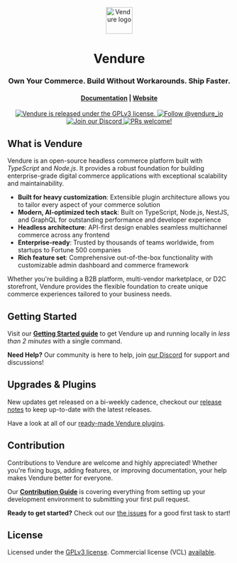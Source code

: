 <p align="center">
  <a href="https://vendure.io">
    <img alt="Vendure logo" height="60" width="auto" src="https://a.storyblok.com/f/328257/699x480/8dbb4c7a3c/logo-icon.png">
  </a>
</p>

<h1 align="center">
  Vendure
</h1>
<h3 align="center">
    Own Your Commerce. Build Without Workarounds. Ship Faster.
</h3>
<h4 align="center">
  <a href="https://docs.vendure.io">Documentation</a> |
  <a href="https://vendure.io">Website</a>
</h4>

<p align="center">
  <a href="https://github.com/vendure-ecommerce/vendure/blob/master/LICENSE.md">
    <img src="https://img.shields.io/badge/license-GPL-blue.svg" alt="Vendure is released under the GPLv3 license." />
  </a>
  <a href="https://twitter.com/intent/follow?screen_name=vendure_io">
    <img src="https://img.shields.io/twitter/follow/vendure_io" alt="Follow @vendure_io" />
  </a>
  <a href="https://vendure.io/community">
    <img src="https://img.shields.io/badge/join-our%20discord-7289DA.svg" alt="Join our Discord" />
  </a>
  <a href="https://github.com/vendure-ecommerce/vendure/blob/master/CONTRIBUTING.md">
    <img src="https://img.shields.io/badge/PRs-welcome-brightgreen.svg?style=flat" alt="PRs welcome!" />
  </a>
</p>

## What is Vendure 

Vendure is an open-source headless commerce platform built with _TypeScript_ and _Node.js_. It provides a robust foundation for building enterprise-grade digital commerce applications with exceptional scalability and maintainability.

- **Built for heavy customization**: Extensible plugin architecture allows you to tailor every aspect of your commerce solution
- **Modern, AI-optimized tech stack**: Built on TypeScript, Node.js, NestJS, and GraphQL for outstanding performance and developer experience
- **Headless architecture**: API-first design enables seamless multichannel commerce across any frontend
- **Enterprise-ready**: Trusted by thousands of teams worldwide, from startups to Fortune 500 companies
- **Rich feature set**: Comprehensive out-of-the-box functionality with customizable admin dashboard and commerce framework

Whether you're building a B2B platform, multi-vendor marketplace, or D2C storefront, Vendure provides the flexible foundation to create unique commerce experiences tailored to your business needs.

## Getting Started

Visit our **[Getting Started guide](https://docs.vendure.io/guides/getting-started/installation/)** to get Vendure up and running locally in _less than 2 minutes_ with a single command.

**Need Help?** Our community is here to help, join [our Discord](https://www.vendure.io/community) for support and discussions!

## Upgrades & Plugins 

New updates get released on a bi-weekly cadence, checkout our [release notes](https://github.com/vendure-ecommerce/vendure/releases) to keep up-to-date with the latest releases.

Have a look at all of our [ready-made Vendure plugins](https://vendure.io/plugins?page=1).

## Contribution

Contributions to Vendure are welcome and highly appreciated! Whether you're fixing bugs, adding features, or improving documentation, your help makes Vendure better for everyone.

Our **[Contribution Guide](./CONTRIBUTING.md)** is covering everything from setting up your development environment to submitting your first pull request.

**Ready to get started?** Check out our [the issues](https://github.com/vendure-ecommerce/vendure/issues?q=is%3Aissue%20state%3Aopen%20label%3A%22%F0%9F%91%8B%20contributions%20welcome%22) for a good first task to start!

## License

Licensed under the [GPLv3 license](./LICENSE.md). Commercial license (VCL) [available](https://vendure.io/pricing).
